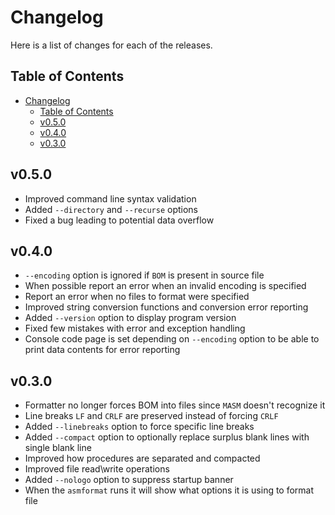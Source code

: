 # Changelog

Here is a list of changes for each of the releases.

## Table of Contents

- [Changelog](#changelog)
  - [Table of Contents](#table-of-contents)
  - [v0.5.0](#v050)
  - [v0.4.0](#v040)
  - [v0.3.0](#v030)

## v0.5.0

- Improved command line syntax validation
- Added `--directory` and `--recurse` options
- Fixed a bug leading to potential data overflow

## v0.4.0

- `--encoding` option is ignored if `BOM` is present in source file
- When possible report an error when an invalid encoding is specified
- Report an error when no files to format were specified
- Improved string conversion functions and conversion error reporting
- Added `--version` option to display program version
- Fixed few mistakes with error and exception handling
- Console code page is set depending on `--encoding` option to be able to print data
contents for error reporting

## v0.3.0

- Formatter no longer forces BOM into files since `MASM` doesn't recognize it
- Line breaks `LF` and `CRLF` are preserved instead of forcing `CRLF`
- Added `--linebreaks` option to force specific line breaks
- Added `--compact` option to optionally replace surplus blank lines with single blank line
- Improved how procedures are separated and compacted
- Improved file read\write operations
- Added `--nologo` option to suppress startup banner
- When the `asmformat` runs it will show what options it is using to format file
